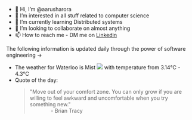 - 👋 Hi, I’m @aarusharora
- 👀 I’m interested in all stuff related to computer science
- 🌱 I’m currently learning Distributed systems
- 💞️ I’m looking to collaborate on almost anything
- 📫 How to reach me - DM me on [Linkedin](https://www.linkedin.com/in/aarusharora789/)

The following information is updated daily through the power of software engineering ->
- The weather for Waterloo is Mist ![](https://openweathermap.org/img/wn/50d.png) with temperature from 3.14℃ - 4.3℃
- Quote of the day:  
	> "Move out of your comfort zone. You can only grow if you are willing to feel awkward and uncomfortable when you try something new."  
	> &emsp;&emsp;&emsp;&emsp;- Brian Tracy
